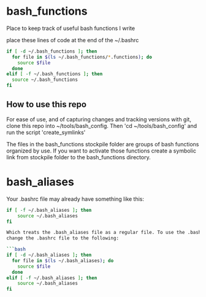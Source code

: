 # bash_functions
Place to keep track of useful bash functions I write

place these lines of code at the end of the ~/.bashrc

```bash
if [ -d ~/.bash_functions ]; then
  for file in $(ls ~/.bash_functions/*.functions); do
    source $file
  done
elif [ -f ~/.bash_functions ]; then
  source ~/.bash_functions
fi
````

## How to use this repo

For ease of use, and of capturing changes and tracking versions with git, clone this repo
into ~/tools/bash_config. Then 'cd ~/tools/bash_config' and run the script 'create_symlinks'

The files in the bash_functions stockpile folder are groups of bash functions organized by use.
If you want to activate those functions create a symbolic link from stockpile folder
to the bash_functions directory.

# bash_aliases

Your .bashrc file may already have something like this:
```bash
if [ -f ~/.bash_aliases ]; then
    source ~/.bash_aliases
fi

Which treats the .bash_aliases file as a regular file. To use the .bash_aliases as a directory you should
change the .bashrc file to the following:

```bash
if [ -d ~/.bash_aliases ]; then
  for file in $(ls ~/.bash_aliases); do
    source $file
  done
elif [ -f ~/.bash_aliases ]; then
    source ~/.bash_aliases
fi
````

